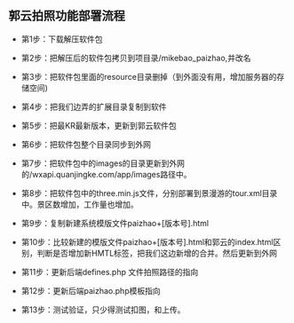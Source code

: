 ## 郭云拍照功能部署流程
- 第1步：下载解压软件包
- 第2步：把解压后的软件包拷贝到项目录/mikebao_paizhao,并改名
- 第3步：把软件包里面的resource目录删掉（到外面没有用，增加服务器的存储空间)
- 第4步：把我们边弄的扩展目录复制到软件
- 第5步：把最KR最新版本，更新到郭云软件包
- 第6步：把软件包整个目录同步到外网

- 第7步：把软件包中的images的目录更新到外网的/wxapi.quanjingke.com/app/images路径中。
- 第8步：把软件包中的three.min.js文件，分别部署到景漫游的tour.xml目录中。景区数增加，工作量也增加。
- 第9步：复制新建系统模版文件paizhao+[版本号].html
- 第10步：比较新建的模版文件paizhao+[版本号].html和郭云的index.html区别，判断是否增加新HMTL标签，把我们这边新增的合并。然后更新到外网
- 第11步：更新后端defines.php 文件拍照路径的指向
- 第12步：更新后端paizhao.php模板指向
- 第13步：测试验证，只少得测试扣图，和上传。